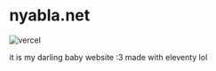 # nyabla.net

![vercel](https://img.shields.io/github/deployments/nyabla/nyabla.net/production?label=vercel&logo=vercel)

it is my darling baby website :3 made with eleventy lol

